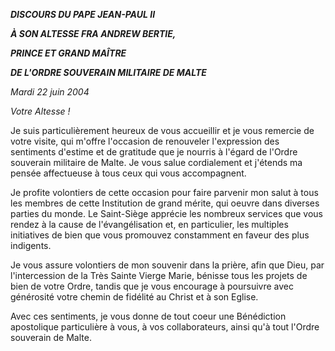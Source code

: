 ***DISCOURS DU PAPE JEAN-PAUL II***

***À SON ALTESSE FRA ANDREW BERTIE,***

***PRINCE ET GRAND MAÎTRE***

***DE L'ORDRE SOUVERAIN MILITAIRE DE MALTE***

*Mardi 22 juin 2004*

*Votre Altesse !*

Je suis particulièrement heureux de vous accueillir et je vous remercie de votre visite, qui m'offre l'occasion de renouveler l'expression des sentiments d'estime et de gratitude que je nourris à l'égard de l'Ordre souverain militaire de Malte. Je vous salue cordialement et j'étends ma pensée affectueuse à tous ceux qui vous accompagnent.

Je profite volontiers de cette occasion pour faire parvenir mon salut à tous les membres de cette Institution de grand mérite, qui oeuvre dans diverses parties du monde. Le Saint-Siège apprécie les nombreux services que vous rendez à la cause de l'évangélisation et, en particulier, les multiples initiatives de bien que vous promouvez constamment en faveur des plus indigents.

Je vous assure volontiers de mon souvenir dans la prière, afin que Dieu, par l'intercession de la Très Sainte Vierge Marie, bénisse tous les projets de bien de votre Ordre, tandis que je vous encourage à poursuivre avec générosité votre chemin de fidélité au Christ et à son Eglise.

Avec ces sentiments, je vous donne de tout coeur une Bénédiction apostolique particulière à vous, à vos collaborateurs, ainsi qu'à tout l'Ordre souverain de Malte.